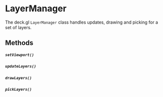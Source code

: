 # LayerManager

The deck.gl `LayerManager` class handles updates, drawing and picking for a set of layers.

## Methods

##### `setViewport()`

##### `updateLayers()`

##### `drawLayers()`

##### `pickLayers()`
